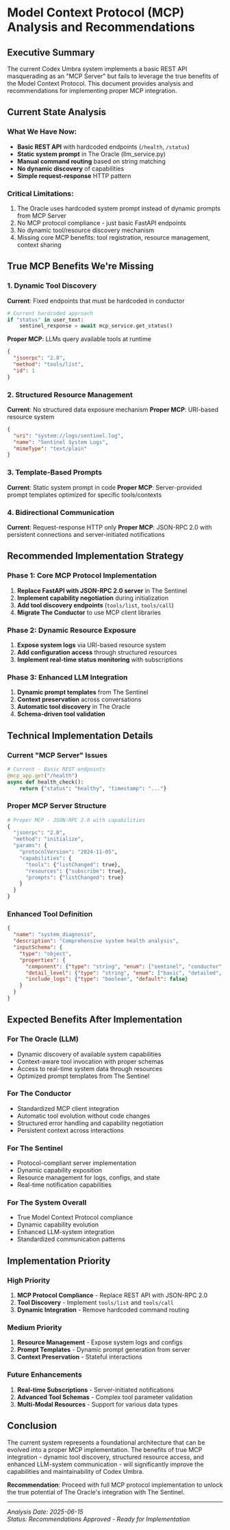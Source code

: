 # Model Context Protocol (MCP) Analysis and Recommendations

## Executive Summary

The current Codex Umbra system implements a basic REST API masquerading as an "MCP Server" but fails to leverage the true benefits of the Model Context Protocol. This document provides analysis and recommendations for implementing proper MCP integration.

## Current State Analysis

### What We Have Now:
- **Basic REST API** with hardcoded endpoints (`/health`, `/status`)
- **Static system prompt** in The Oracle (llm_service.py)
- **Manual command routing** based on string matching
- **No dynamic discovery** of capabilities
- **Simple request-response** HTTP pattern

### Critical Limitations:
1. The Oracle uses hardcoded system prompt instead of dynamic prompts from MCP Server
2. No MCP protocol compliance - just basic FastAPI endpoints
3. No dynamic tool/resource discovery mechanism
4. Missing core MCP benefits: tool registration, resource management, context sharing

## True MCP Benefits We're Missing

### 1. Dynamic Tool Discovery
**Current**: Fixed endpoints that must be hardcoded in conductor
```python
# Current hardcoded approach
if "status" in user_text:
    sentinel_response = await mcp_service.get_status()
```

**Proper MCP**: LLMs query available tools at runtime
```json
{
  "jsonrpc": "2.0",
  "method": "tools/list",
  "id": 1
}
```

### 2. Structured Resource Management
**Current**: No structured data exposure mechanism
**Proper MCP**: URI-based resource system
```json
{
  "uri": "system://logs/sentinel.log",
  "name": "Sentinel System Logs",
  "mimeType": "text/plain"
}
```

### 3. Template-Based Prompts
**Current**: Static system prompt in code
**Proper MCP**: Server-provided prompt templates optimized for specific tools/contexts

### 4. Bidirectional Communication
**Current**: Request-response HTTP only
**Proper MCP**: JSON-RPC 2.0 with persistent connections and server-initiated notifications

## Recommended Implementation Strategy

### Phase 1: Core MCP Protocol Implementation
1. **Replace FastAPI with JSON-RPC 2.0 server** in The Sentinel
2. **Implement capability negotiation** during initialization
3. **Add tool discovery endpoints** (`tools/list`, `tools/call`)
4. **Migrate The Conductor** to use MCP client libraries

### Phase 2: Dynamic Resource Exposure
1. **Expose system logs** via URI-based resource system
2. **Add configuration access** through structured resources
3. **Implement real-time status monitoring** with subscriptions

### Phase 3: Enhanced LLM Integration
1. **Dynamic prompt templates** from The Sentinel
2. **Context preservation** across conversations
3. **Automatic tool discovery** in The Oracle
4. **Schema-driven tool validation**

## Technical Implementation Details

### Current "MCP Server" Issues
```python
# Current - Basic REST endpoints
@mcp_app.get("/health")
async def health_check():
    return {"status": "healthy", "timestamp": "..."}
```

### Proper MCP Server Structure
```python
# Proper MCP - JSON-RPC 2.0 with capabilities
{
  "jsonrpc": "2.0",
  "method": "initialize",
  "params": {
    "protocolVersion": "2024-11-05",
    "capabilities": {
      "tools": {"listChanged": true},
      "resources": {"subscribe": true},
      "prompts": {"listChanged": true}
    }
  }
}
```

### Enhanced Tool Definition
```json
{
  "name": "system_diagnosis",
  "description": "Comprehensive system health analysis",
  "inputSchema": {
    "type": "object",
    "properties": {
      "component": {"type": "string", "enum": ["sentinel", "conductor", "oracle"]},
      "detail_level": {"type": "string", "enum": ["basic", "detailed", "diagnostic"]},
      "include_logs": {"type": "boolean", "default": false}
    }
  }
}
```

## Expected Benefits After Implementation

### For The Oracle (LLM)
- Dynamic discovery of available system capabilities
- Context-aware tool invocation with proper schemas
- Access to real-time system data through resources
- Optimized prompt templates from The Sentinel

### For The Conductor
- Standardized MCP client integration
- Automatic tool evolution without code changes
- Structured error handling and capability negotiation
- Persistent context across interactions

### For The Sentinel
- Protocol-compliant server implementation
- Dynamic capability exposition
- Resource management for logs, configs, and state
- Real-time notification capabilities

### For The System Overall
- True Model Context Protocol compliance
- Dynamic capability evolution
- Enhanced LLM-system integration
- Standardized communication patterns

## Implementation Priority

### High Priority
1. **MCP Protocol Compliance** - Replace REST API with JSON-RPC 2.0
2. **Tool Discovery** - Implement `tools/list` and `tools/call`
3. **Dynamic Integration** - Remove hardcoded command routing

### Medium Priority
1. **Resource Management** - Expose system logs and configs
2. **Prompt Templates** - Dynamic prompt generation from server
3. **Context Preservation** - Stateful interactions

### Future Enhancements
1. **Real-time Subscriptions** - Server-initiated notifications
2. **Advanced Tool Schemas** - Complex tool parameter validation
3. **Multi-Modal Resources** - Support for various data types

## Conclusion

The current system represents a foundational architecture that can be evolved into a proper MCP implementation. The benefits of true MCP integration - dynamic tool discovery, structured resource access, and enhanced LLM-system communication - will significantly improve the capabilities and maintainability of Codex Umbra.

**Recommendation**: Proceed with full MCP protocol implementation to unlock the true potential of The Oracle's integration with The Sentinel.

---

*Analysis Date: 2025-06-15*  
*Status: Recommendations Approved - Ready for Implementation*